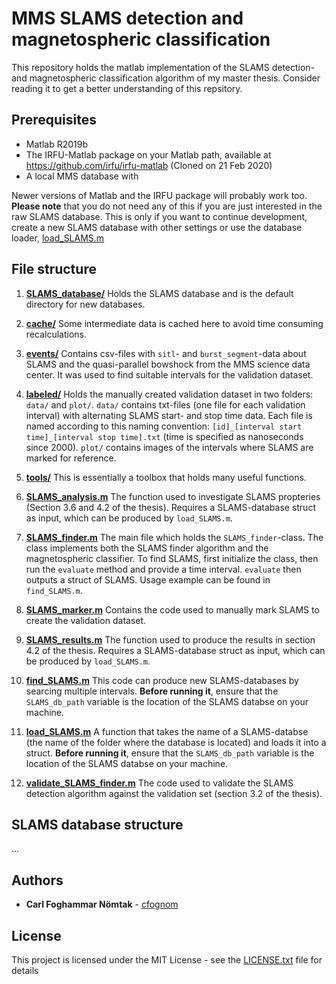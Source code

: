 # MMS SLAMS detection and magnetospheric classification

This repository holds the matlab implementation of the SLAMS detection- and magnetospheric classification algorithm of my master thesis. Consider reading it to get a better understanding of this repsitory.

## Prerequisites
* Matlab R2019b
* The IRFU-Matlab package on your Matlab path, available at https://github.com/irfu/irfu-matlab (Cloned on 21 Feb 2020)
* A local MMS database with

Newer versions of Matlab and the IRFU package will probably work too. **Please note** that you do not need any of this if you are just interested in the raw SLAMS database. This is only if you want to continue development, create a new SLAMS database with other settings or use the database loader, [load_SLAMS.m](load_SLAMS.m)

## File structure

1. [**SLAMS_database/**](SLAMS_database) Holds the SLAMS database and is the default directory for new databases.

2. [**cache/**](cache) Some intermediate data is cached here to avoid time consuming recalculations.

3. [**events/**](events) Contains csv-files with ``sitl``- and ``burst_segment``-data about SLAMS and the quasi-parallel bowshock from the MMS science data center. It was used to find suitable intervals for the validation dataset.

4. [**labeled/**](labeled) Holds the manually created validation dataset in two folders: ``data/`` and ``plot/``. ``data/`` contains txt-files (one file for each validation interval) with alternating SLAMS start- and stop time data. Each file is named according to this naming convention: ``[id]_[interval start time]_[interval stop time].txt`` (time is specified as nanoseconds since 2000). ``plot/`` contains images of the intervals where SLAMS are marked for reference.

5. [**tools/**](tools) This is essentially a toolbox that holds many useful functions.

6. [**SLAMS_analysis.m**](SLAMS_analysis.m) The function used to investigate SLAMS propteries (Section 3.6 and 4.2 of the thesis). Requires a SLAMS-database struct as input, which can be produced by ``load_SLAMS.m``.

7. [**SLAMS_finder.m**](SLAMS_finder.m) The main file which holds the ``SLAMS_finder``-class. The class implements both the SLAMS finder algorithm and the magnetospheric classifier. To find SLAMS, first initialize the class, then run the ``evaluate`` method and provide a time interval. ``evaluate`` then outputs a struct of SLAMS. Usage example can be found in ``find_SLAMS.m``.

8. [**SLAMS_marker.m**](SLAMS_marker.m) Contains the code used to manually mark SLAMS to create the validation dataset.

9. [**SLAMS_results.m**](SLAMS_results.m) The function used to produce the results in section 4.2 of the thesis. Requires a SLAMS-database struct as input, which can be produced by ``load_SLAMS.m``.

10. [**find_SLAMS.m**](find_SLAMS.m) This code can produce new SLAMS-databases by searcing multiple intervals. **Before running it**, ensure that the ``SLAMS_db_path`` variable is the location of the SLAMS databse on your machine.

11. [**load_SLAMS.m**](load_SLAMS.m) A function that takes the name of a SLAMS-databse (the name of the folder where the database is located) and loads it into a struct. **Before running it**, ensure that the ``SLAMS_db_path`` variable is the location of the SLAMS databse on your machine.

12. [**validate_SLAMS_finder.m**](validate_SLAMS_finder.m) The code used to validate the SLAMS detection algorithm against the validation set (section 3.2 of the thesis).

## SLAMS database structure

...

## Authors

* **Carl Foghammar Nömtak** - [cfognom](https://github.com/cfognom)

## License

This project is licensed under the MIT License - see the [LICENSE.txt](LICENSE.txt) file for details

